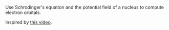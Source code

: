 Use Schrodinger's equation and the potential field of a nucleus to compute electron orbitals.

Inspired by [this video](https://www.youtube.com/watch?v=MXs_vkc8hpY).
